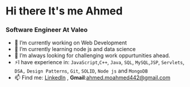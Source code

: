 # Hi there It's me Ahmed
 ### Software Engineer At Valeo
 
- 🔭 I’m currently working on Web Development
- 🌱 I’m currently learning node js and data science
- 🌋 I’m always looking for challenging work oppurtunities ahead.
- ⚡I have experience in: `JavaScript`,`C++`, `Java`, `SQL`, `MySQL`,`JSP`, `Servlets`, `DSA,` `Design Patterns`, `Git`,  `SOLID`, `Node js` and `MongoDB`
- 📫 Find me: [LinkedIn](http://linkedin.com/in/ahmed-mostafa-565023192) , **Gmail**:ahmed.moahmed442@gmail.com
